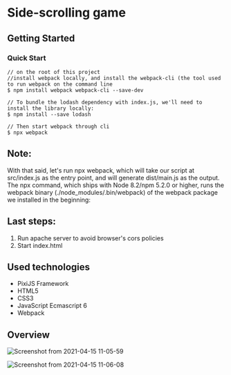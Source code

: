 # Side-scrolling game

## Getting Started

### Quick Start
```
// on the root of this project
//install webpack locally, and install the webpack-cli (the tool used to run webpack on the command line
$ npm install webpack webpack-cli --save-dev

// To bundle the lodash dependency with index.js, we'll need to install the library locally:
$ npm install --save lodash
 
// Then start webpack through cli
$ npx webpack
```

## Note: 
With that said, let's run npx webpack, which will take our script at src/index.js as the entry point, and will generate dist/main.js as the output. The npx command, which ships with Node 8.2/npm 5.2.0 or higher, runs the webpack binary (./node_modules/.bin/webpack) of the webpack package we installed in the beginning:

## Last steps:
  1. Run apache server to avoid browser's cors policies
  2. Start index.html

## Used technologies
* PixiJS Framework
* HTML5 
* CSS3
* JavaScript Ecmascript 6
* Webpack

## Overview

![Screenshot from 2021-04-15 11-05-59](https://user-images.githubusercontent.com/16848880/114835784-f0307300-9d9f-11eb-9587-2940d96763d1.png)

![Screenshot from 2021-04-15 11-06-08](https://user-images.githubusercontent.com/16848880/114835810-f7578100-9d9f-11eb-9da3-8446dc680275.png)



